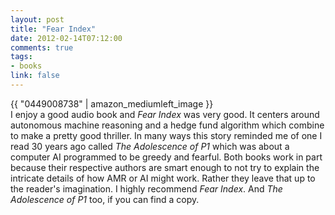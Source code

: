 ```yaml
---
layout: post
title: "Fear Index"
date: 2012-02-14T07:12:00
comments: true
tags:
- books
link: false
---
```

{{ "0449008738" | amazon_mediumleft_image }}  
I enjoy a good audio book and _Fear Index_ was very good. It centers around autonomous machine reasoning and a hedge fund algorithm which combine to make a pretty good thriller. In many ways this story reminded me of one I read 30 years ago called _The Adolescence of P1_ which was about a computer AI programmed to be greedy and fearful. Both books work in part because their respective authors are smart enough to not try to explain the intricate details of how AMR or AI might work. Rather they leave that up to the reader's imagination. I highly recommend _Fear Index_. And _The Adolescence of P1_ too, if you can find a copy.  
